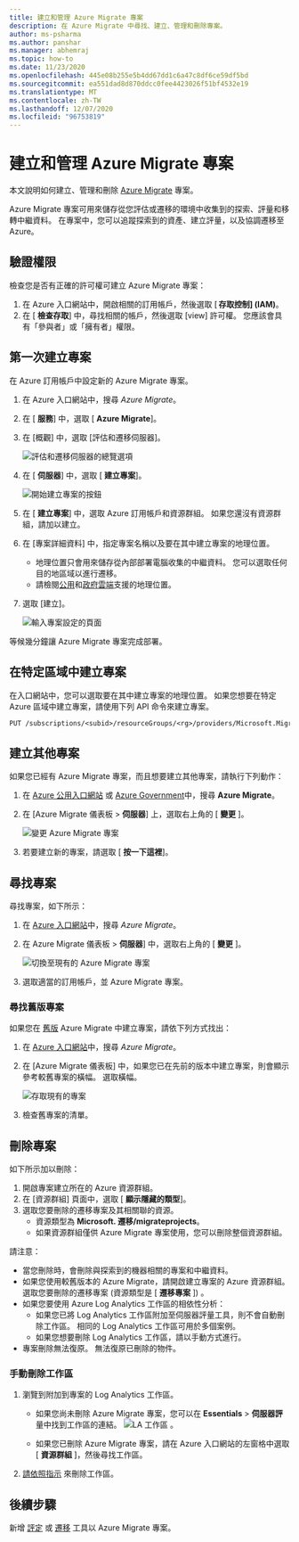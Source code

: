 ```yaml
---
title: 建立和管理 Azure Migrate 專案
description: 在 Azure Migrate 中尋找、建立、管理和刪除專案。
author: ms-psharma
ms.author: panshar
ms.manager: abhemraj
ms.topic: how-to
ms.date: 11/23/2020
ms.openlocfilehash: 445e08b255e5b4dd67dd1c6a47c8df6ce59df5bd
ms.sourcegitcommit: ea551dad8d870ddcc0fee4423026f51bf4532e19
ms.translationtype: MT
ms.contentlocale: zh-TW
ms.lasthandoff: 12/07/2020
ms.locfileid: "96753819"
---
```

# <a name="create-and-manage-azure-migrate-projects"></a>建立和管理 Azure Migrate 專案

本文說明如何建立、管理和刪除 [Azure Migrate](migrate-services-overview.md) 專案。

Azure Migrate 專案可用來儲存從您評估或遷移的環境中收集到的探索、評量和移轉中繼資料。 在專案中，您可以追蹤探索到的資產、建立評量，以及協調遷移至 Azure。  

## <a name="verify-permissions"></a>驗證權限

檢查您是否有正確的許可權可建立 Azure Migrate 專案：

1. 在 Azure 入口網站中，開啟相關的訂用帳戶，然後選取 [ **存取控制] (IAM)**。
2. 在 [ **檢查存取**] 中，尋找相關的帳戶，然後選取 [view] 許可權。 您應該會具有「參與者」或「擁有者」權限。 


## <a name="create-a-project-for-the-first-time"></a>第一次建立專案

在 Azure 訂用帳戶中設定新的 Azure Migrate 專案。

1. 在 Azure 入口網站中，搜尋 *Azure Migrate*。
2. 在 [ **服務**] 中，選取 [ **Azure Migrate**]。
3. 在 [概觀] 中，選取 [評估和遷移伺服器]。

    ![評估和遷移伺服器的總覽選項](./media/create-manage-projects/assess-migrate-servers.png)

4. 在 [ **伺服器**] 中，選取 [ **建立專案**]。

    ![開始建立專案的按鈕](./media/create-manage-projects/create-project.png)

5. 在 [ **建立專案**] 中，選取 Azure 訂用帳戶和資源群組。 如果您還沒有資源群組，請加以建立。
6. 在 [專案詳細資料] 中，指定專案名稱以及要在其中建立專案的地理位置。
    - 地理位置只會用來儲存從內部部署電腦收集的中繼資料。 您可以選取任何目的地區域以進行遷移。 
    - 請檢閱[公用](migrate-support-matrix.md#supported-geographies-public-cloud)和[政府雲端](migrate-support-matrix.md#supported-geographies-azure-government)支援的地理位置。

8. 選取 [建立]。

   ![輸入專案設定的頁面](./media/create-manage-projects/project-details.png)


等候幾分鐘讓 Azure Migrate 專案完成部署。

## <a name="create-a-project-in-a-specific-region"></a>在特定區域中建立專案

在入口網站中，您可以選取要在其中建立專案的地理位置。 如果您想要在特定 Azure 區域中建立專案，請使用下列 API 命令來建立專案。

```rest
PUT /subscriptions/<subid>/resourceGroups/<rg>/providers/Microsoft.Migrate/MigrateProjects/<mymigrateprojectname>?api-version=2018-09-01-preview "{location: 'centralus', properties: {}}"
```

## <a name="create-additional-projects"></a>建立其他專案

如果您已經有 Azure Migrate 專案，而且想要建立其他專案，請執行下列動作：  

1. 在 [Azure 公用入口網站](https://portal.azure.com) 或 [Azure Government](https://portal.azure.us)中，搜尋 **Azure Migrate**。
2. 在 [Azure Migrate 儀表板 > **伺服器**] 上，選取右上角的 [ **變更** ]。

   ![變更 Azure Migrate 專案](./media/create-manage-projects/switch-project.png)

3. 若要建立新的專案，請選取 [ **按一下這裡**]。


## <a name="find-a-project"></a>尋找專案

尋找專案，如下所示：

1. 在 [Azure 入口網站](https://portal.azure.com)中，搜尋 *Azure Migrate*。
2. 在 Azure Migrate 儀表板 > **伺服器**] 中，選取右上角的 [ **變更** ]。

    ![切換至現有的 Azure Migrate 專案](./media/create-manage-projects/switch-project.png)

3. 選取適當的訂用帳戶，並 Azure Migrate 專案。


### <a name="find-a-legacy-project"></a>尋找舊版專案

如果您在 [舊版](migrate-services-overview.md#azure-migrate-versions) Azure Migrate 中建立專案，請依下列方式找出：

1. 在 [Azure 入口網站](https://portal.azure.com)中，搜尋 *Azure Migrate*。
2. 在 [Azure Migrate 儀表板] 中，如果您已在先前的版本中建立專案，則會顯示參考較舊專案的橫幅。 選取橫幅。

    ![存取現有的專案](./media/create-manage-projects/access-existing-projects.png)

3. 檢查舊專案的清單。


## <a name="delete-a-project"></a>刪除專案

如下所示加以刪除：

1. 開啟專案建立所在的 Azure 資源群組。
2. 在 [資源群組] 頁面中，選取 [ **顯示隱藏的類型**]。
3. 選取您要刪除的遷移專案及其相關聯的資源。
    - 資源類型為 **Microsoft. 遷移/migrateprojects**。
    - 如果資源群組僅供 Azure Migrate 專案使用，您可以刪除整個資源群組。

請注意：

- 當您刪除時，會刪除與探索到的機器相關的專案和中繼資料。
- 如果您使用較舊版本的 Azure Migrate，請開啟建立專案的 Azure 資源群組。 選取您要刪除的遷移專案 (資源類型是 [ **遷移專案** ]) 。
- 如果您要使用 Azure Log Analytics 工作區的相依性分析：
    - 如果您已將 Log Analytics 工作區附加至伺服器評量工具，則不會自動刪除工作區。 相同的 Log Analytics 工作區可用於多個案例。
    - 如果您想要刪除 Log Analytics 工作區，請以手動方式進行。
- 專案刪除無法復原。 無法復原已刪除的物件。

### <a name="delete-a-workspace-manually"></a>手動刪除工作區

1. 瀏覽到附加到專案的 Log Analytics 工作區。

    - 如果您尚未刪除 Azure Migrate 專案，您可以在 **Essentials**  >  **伺服器評** 量中找到工作區的連結。
       ![LA 工作區 ](./media/create-manage-projects/loganalytics-workspace.png) 。
       
    - 如果您已刪除 Azure Migrate 專案，請在 Azure 入口網站的左窗格中選取 [ **資源群組** ]，然後尋找工作區。
       
2. [請依照指示](../azure-monitor/platform/delete-workspace.md) 來刪除工作區。

## <a name="next-steps"></a>後續步驟

新增 [評定](how-to-assess.md) 或 [遷移](how-to-migrate.md) 工具以 Azure Migrate 專案。
